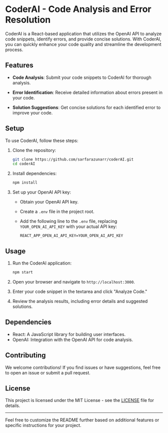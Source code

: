 # CoderAI - Code Analysis and Error Resolution

CoderAI is a React-based application that utilizes the OpenAI API to analyze code snippets, identify errors, and provide concise solutions. With CoderAI, you can quickly enhance your code quality and streamline the development process.

## Features

- **Code Analysis**: Submit your code snippets to CoderAI for thorough analysis.
  
- **Error Identification**: Receive detailed information about errors present in your code.
  
- **Solution Suggestions**: Get concise solutions for each identified error to improve your code.

## Setup

To use CoderAI, follow these steps:

1. Clone the repository:

   ```bash
   git clone https://github.com/sarfarazunarr/coderAI.git
   cd coderAI
   ```

2. Install dependencies:

   ```bash
   npm install
   ```

3. Set up your OpenAI API key:

   - Obtain your OpenAI API key.
   - Create a `.env` file in the project root.
   - Add the following line to the `.env` file, replacing `YOUR_OPEN_AI_API_KEY` with your actual API key:

     ```
     REACT_APP_OPEN_AI_API_KEY=YOUR_OPEN_AI_API_KEY
     ```

## Usage

1. Run the CoderAI application:

   ```bash
   npm start
   ```

2. Open your browser and navigate to `http://localhost:3000`.

3. Enter your code snippet in the textarea and click "Analyze Code."

4. Review the analysis results, including error details and suggested solutions.

## Dependencies

- React: A JavaScript library for building user interfaces.
- OpenAI: Integration with the OpenAI API for code analysis.

## Contributing

We welcome contributions! If you find issues or have suggestions, feel free to open an issue or submit a pull request.

## License

This project is licensed under the MIT License - see the [LICENSE](LICENSE) file for details.

---

Feel free to customize the README further based on additional features or specific instructions for your project.

